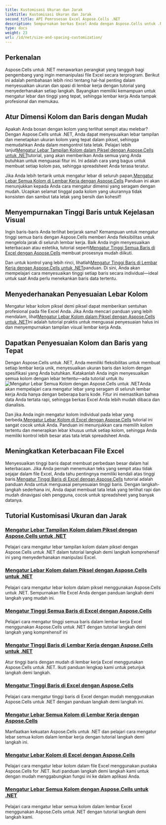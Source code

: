 ```yaml
---
title: Kustomisasi Ukuran dan Jarak
linktitle: Kustomisasi Ukuran dan Jarak
second_title: API Pemrosesan Excel Aspose.Cells .NET
description: Sempurnakan berkas Excel Anda dengan Aspose.Cells untuk .NET. Temukan tutorial yang mudah diikuti untuk menyesuaikan ukuran dan spasi, mengatur lebar kolom dan tinggi baris dengan mudah.
type: docs
weight: 23
url: /id/net/size-and-spacing-customization/
---
```

## Perkenalan

Aspose.Cells untuk .NET menawarkan perangkat yang tangguh bagi pengembang yang ingin memanipulasi file Excel secara terprogram. Berikut ini adalah pembahasan lebih rinci tentang hal-hal penting dalam menyesuaikan ukuran dan spasi di lembar kerja dengan tutorial yang menyederhanakan setiap langkah. Bayangkan memiliki kemampuan untuk mengatur lebar dan tinggi yang tepat, sehingga lembar kerja Anda tampak profesional dan memukau.

## Atur Dimensi Kolom dan Baris dengan Mudah

 Apakah Anda bosan dengan kolom yang terlihat sempit atau melebar? Dengan Aspose.Cells untuk .NET, Anda dapat menyesuaikan lebar tampilan dan menetapkan ukuran kolom yang tepat dalam piksel, sehingga memudahkan Anda dalam mengontrol tata letak. Pelajari lebih lanjut[Mengatur Lebar Tampilan Kolom dalam Piksel dengan Aspose.Cells untuk .NET](./setting-column-view-width/)tutorial, yang akan memberikan Anda semua yang Anda butuhkan untuk menguasai fitur ini. Ini adalah cara yang bagus untuk membuat setiap kolom pas, sehingga spreadsheet Anda terasa teratur.

 Jika Anda lebih tertarik untuk mengatur lebar di seluruh papan,[Mengatur Lebar Semua Kolom di Lembar Kerja dengan Aspose.Cells](./setting-width-of-all-columns-in-worksheet/) Panduan ini akan menunjukkan kepada Anda cara mengatur dimensi yang seragam dengan mudah. Ucapkan selamat tinggal pada kolom yang ukurannya tidak konsisten dan sambut tata letak yang bersih dan kohesif!

## Menyempurnakan Tinggi Baris untuk Kejelasan Visual

 Ingin baris-baris Anda terlihat berjarak sama? Kemampuan untuk mengatur tinggi semua baris dengan Aspose.Cells memberi Anda fleksibilitas untuk mengelola jarak di seluruh lembar kerja. Baik Anda ingin menyesuaikan keterbacaan atau estetika, tutorial seperti[Mengatur Tinggi Semua Baris di Excel dengan Aspose.Cells](./setting-height-of-all-rows/) membuat prosesnya mudah diikuti.

 Dan untuk kontrol yang lebih rinci, lihatlah[Mengatur Tinggi Baris di Lembar Kerja dengan Aspose.Cells untuk .NET](./setting-height-of-all-rows-in-worksheet/)panduan. Di sini, Anda akan mempelajari cara menyesuaikan tinggi setiap baris secara individual—ideal untuk saat Anda perlu menekankan baris data tertentu.

## Menyederhanakan Penyesuaian Lebar Kolom

 Mengatur lebar kolom piksel demi piksel dapat memberikan sentuhan profesional pada file Excel Anda. Jika Anda mencari panduan yang lebih mendalam, lihat[Mengatur Lebar Kolom dalam Piksel dengan Aspose.Cells untuk .NET](./setting-column-width/)Ini adalah tutorial praktis untuk menguasai penyesuaian halus ini dan menyempurnakan tampilan visual lembar kerja Anda.

## Dapatkan Penyesuaian Kolom dan Baris yang Tepat

 Dengan Aspose.Cells untuk .NET, Anda memiliki fleksibilitas untuk membuat setiap lembar kerja unik, menyesuaikan ukuran baris dan kolom dengan spesifikasi yang Anda butuhkan. Katakanlah Anda ingin menyesuaikan semua kolom dengan lebar tertentu—ada tutorial untuk itu![Mengatur Lebar Semua Kolom dengan Aspose.Cells untuk .NET](./setting-width-of-all-columns/)Anda akan mempelajari cara mengatur lebar yang seragam di seluruh lembar kerja Anda hanya dengan beberapa baris kode. Fitur ini memastikan bahwa data Anda tertata rapi, sehingga berkas Excel Anda lebih mudah dibaca dan dianalisis.

 Dan jika Anda ingin mengatur kolom individual pada lebar yang berbeda,[Mengatur Lebar Kolom di Excel dengan Aspose.Cells](./setting-width-of-column/) tutorial ini sangat cocok untuk Anda. Panduan ini menunjukkan cara memilih kolom tertentu dan menerapkan lebar khusus untuk setiap kolom, sehingga Anda memiliki kontrol lebih besar atas tata letak spreadsheet Anda. 

## Meningkatkan Keterbacaan File Excel

 Menyesuaikan tinggi baris dapat membuat perbedaan besar dalam hal keterbacaan. Jika Anda pernah menemukan teks yang sempit atau tidak sejajar dalam file Excel, Anda tahu pentingnya memiliki kendali atas tinggi baris.[Mengatur Tinggi Baris di Excel dengan Aspose.Cells](./setting-height-of-row/) tutorial adalah panduan Anda untuk menguasai penyesuaian tinggi baris. Dengan langkah-langkah sederhana ini, Anda dapat membuat tata letak yang terlihat rapi dan mudah dinavigasi oleh pengguna, cocok untuk spreadsheet yang banyak datanya.

## Tutorial Kustomisasi Ukuran dan Jarak
### [Mengatur Lebar Tampilan Kolom dalam Piksel dengan Aspose.Cells untuk .NET](./setting-column-view-width/)
Pelajari cara mengatur lebar tampilan kolom dalam piksel dengan Aspose.Cells untuk .NET dalam tutorial langkah demi langkah komprehensif ini yang menyederhanakan manipulasi Excel.
### [Mengatur Lebar Kolom dalam Piksel dengan Aspose.Cells untuk .NET](./setting-column-width/)
Pelajari cara mengatur lebar kolom dalam piksel menggunakan Aspose.Cells untuk .NET. Sempurnakan file Excel Anda dengan panduan langkah demi langkah yang mudah ini.
### [Mengatur Tinggi Semua Baris di Excel dengan Aspose.Cells](./setting-height-of-all-rows/)
Pelajari cara mengatur tinggi semua baris dalam lembar kerja Excel menggunakan Aspose.Cells untuk .NET dengan tutorial langkah demi langkah yang komprehensif ini
### [Mengatur Tinggi Baris di Lembar Kerja dengan Aspose.Cells untuk .NET](./setting-height-of-all-rows-in-worksheet/)
Atur tinggi baris dengan mudah di lembar kerja Excel menggunakan Aspose.Cells untuk .NET. Ikuti panduan lengkap kami untuk petunjuk langkah demi langkah.
### [Mengatur Tinggi Baris di Excel dengan Aspose.Cells](./setting-height-of-row/)
Pelajari cara mengatur tinggi baris di Excel dengan mudah menggunakan Aspose.Cells untuk .NET dengan panduan langkah demi langkah ini.
### [Mengatur Lebar Semua Kolom di Lembar Kerja dengan Aspose.Cells](./setting-width-of-all-columns-in-worksheet/)
Manfaatkan kekuatan Aspose.Cells untuk .NET dan pelajari cara mengatur lebar semua kolom dalam lembar kerja dengan tutorial langkah demi langkah ini.
### [Mengatur Lebar Kolom di Excel dengan Aspose.Cells](./setting-width-of-column/)
Pelajari cara mengatur lebar kolom dalam file Excel menggunakan pustaka Aspose.Cells for .NET. Ikuti panduan langkah demi langkah kami untuk dengan mudah menggabungkan fungsi ini ke dalam aplikasi Anda.
### [Mengatur Lebar Semua Kolom dengan Aspose.Cells untuk .NET](./setting-width-of-all-columns/)
Pelajari cara mengatur lebar semua kolom dalam lembar Excel menggunakan Aspose.Cells untuk .NET dengan tutorial langkah demi langkah kami.